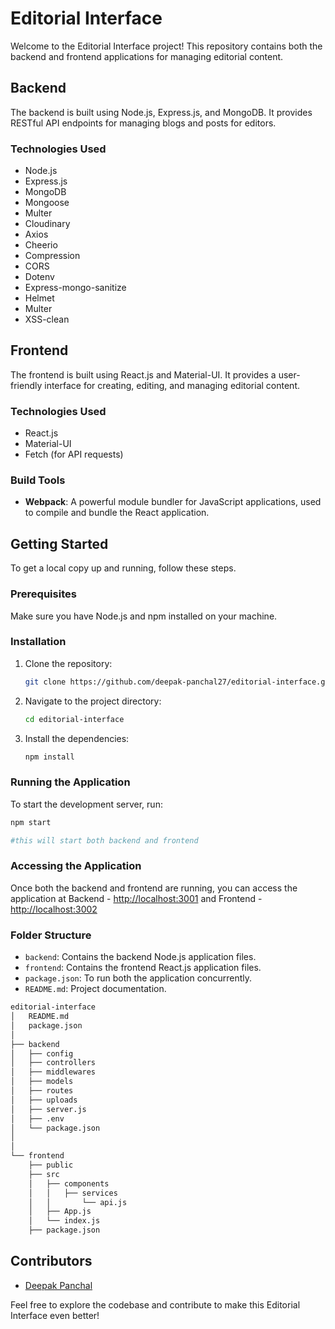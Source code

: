 # Editorial Interface

Welcome to the Editorial Interface project! This repository contains both the backend and frontend applications for managing editorial content.

## Backend

The backend is built using Node.js, Express.js, and MongoDB. It provides RESTful API endpoints for managing blogs and posts for editors.

### Technologies Used
- Node.js
- Express.js
- MongoDB
- Mongoose
- Multer
- Cloudinary
- Axios
- Cheerio
- Compression
- CORS
- Dotenv
- Express-mongo-sanitize
- Helmet
- Multer
- XSS-clean

## Frontend

The frontend is built using React.js and Material-UI. It provides a user-friendly interface for creating, editing, and managing editorial content.

### Technologies Used
- React.js
- Material-UI
- Fetch (for API requests)

### Build Tools
- **Webpack**: A powerful module bundler for JavaScript applications, used to compile and bundle the React application.

## Getting Started

To get a local copy up and running, follow these steps.

### Prerequisites

Make sure you have Node.js and npm installed on your machine.

### Installation
1. Clone the repository:
    ```bash
    git clone https://github.com/deepak-panchal27/editorial-interface.git
    ```

2. Navigate to the project directory:
    ```bash
    cd editorial-interface
    ```

3. Install the dependencies:
    ```bash
    npm install
    ```

### Running the Application

To start the development server, run:
```bash
npm start

#this will start both backend and frontend
```

### Accessing the Application
Once both the backend and frontend are running, you can access the application at 
Backend - [http://localhost:3001](http://localhost:3001) and Frontend - [http://localhost:3002](http://localhost:3002)

### Folder Structure
- `backend`: Contains the backend Node.js application files.
- `frontend`: Contains the frontend React.js application files.
- `package.json`: To run both the application concurrently.
- `README.md`: Project documentation.

```bash
editorial-interface
│   README.md
│   package.json
│
├── backend
│   ├── config
│   ├── controllers
│   ├── middlewares
│   ├── models
│   ├── routes
│   ├── uploads
│   ├── server.js
│   ├── .env
│   └── package.json
│   
│
└── frontend
    ├── public
    ├── src
    │   ├── components
    │   │   ├── services
    │   │       └── api.js
    │   ├── App.js
    │   └── index.js
    ├── package.json

```

## Contributors
- [Deepak Panchal](https://github.com/deepak-panchal27)

Feel free to explore the codebase and contribute to make this Editorial Interface even better!